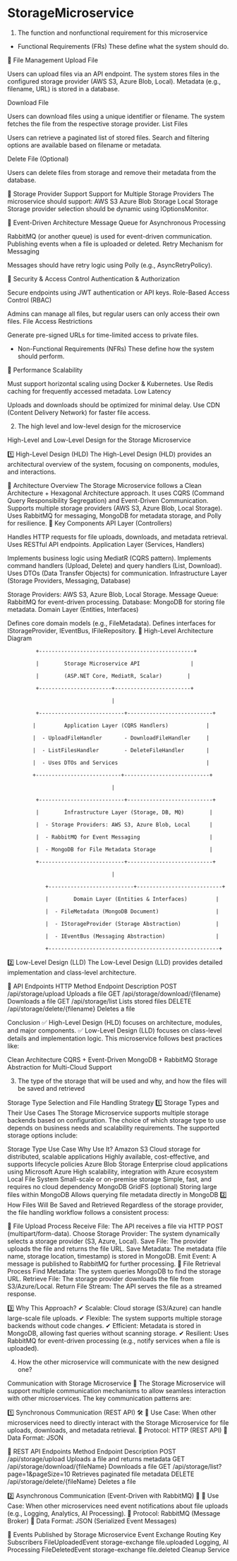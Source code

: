 # StorageMicroservice

1)	The function and nonfunctional requirement for this microservice
 - Functional Requirements (FRs)
These define what the system should do.

🔹 File Management
Upload File

Users can upload files via an API endpoint.
The system stores files in the configured storage provider (AWS S3, Azure Blob, Local).
Metadata (e.g., filename, URL) is stored in a database.

Download File

Users can download files using a unique identifier or filename.
The system fetches the file from the respective storage provider.
List Files

Users can retrieve a paginated list of stored files.
Search and filtering options are available based on filename or metadata.

Delete File (Optional)

Users can delete files from storage and remove their metadata from the database.

🔹 Storage Provider Support
Support for Multiple Storage Providers
The microservice should support:
AWS S3
Azure Blob Storage
Local Storage
Storage provider selection should be dynamic using IOptionsMonitor.

🔹 Event-Driven Architecture
Message Queue for Asynchronous Processing

RabbitMQ (or another queue) is used for event-driven communication.
Publishing events when a file is uploaded or deleted.
Retry Mechanism for Messaging

Messages should have retry logic using Polly (e.g., AsyncRetryPolicy).

🔹 Security & Access Control
Authentication & Authorization

Secure endpoints using JWT authentication or API keys.
Role-Based Access Control (RBAC)

Admins can manage all files, but regular users can only access their own files.
File Access Restrictions

Generate pre-signed URLs for time-limited access to private files.

- Non-Functional Requirements (NFRs)
These define how the system should perform.

🔹 Performance
Scalability

Must support horizontal scaling using Docker & Kubernetes.
Use Redis caching for frequently accessed metadata.
Low Latency

Uploads and downloads should be optimized for minimal delay.
Use CDN (Content Delivery Network) for faster file access.

2)	The high level and low-level design for the microservice

High-Level and Low-Level Design for the Storage Microservice

1️⃣ High-Level Design (HLD)
The High-Level Design (HLD) provides an architectural overview of the system, focusing on components, modules, and interactions.

🔹 Architecture Overview
The Storage Microservice follows a Clean Architecture + Hexagonal Architecture approach.
It uses CQRS (Command Query Responsibility Segregation) and Event-Driven Communication.
Supports multiple storage providers (AWS S3, Azure Blob, Local Storage).
Uses RabbitMQ for messaging, MongoDB for metadata storage, and Polly for resilience.
🔹 Key Components
API Layer (Controllers)

Handles HTTP requests for file uploads, downloads, and metadata retrieval.
Uses RESTful API endpoints.
Application Layer (Services, Handlers)

Implements business logic using MediatR (CQRS pattern).
Implements command handlers (Upload, Delete) and query handlers (List, Download).
Uses DTOs (Data Transfer Objects) for communication.
Infrastructure Layer (Storage Providers, Messaging, Database)

Storage Providers: AWS S3, Azure Blob, Local Storage.
Message Queue: RabbitMQ for event-driven processing.
Database: MongoDB for storing file metadata.
Domain Layer (Entities, Interfaces)

Defines core domain models (e.g., FileMetadata).
Defines interfaces for IStorageProvider, IEventBus, IFileRepository.
🔹 High-Level Architecture Diagram
 

             +-------------------------------------------------+
             
             |        Storage Microservice API                |
            
             |        (ASP.NET Core, MediatR, Scalar)        |
            
             +-----------------------+------------------------+

                                     |

             +---------------------------+---------------------------+
  
            |         Application Layer (CQRS Handlers)            |
  
            |  - UploadFileHandler       - DownloadFileHandler     |
 
            |  - ListFilesHandler        - DeleteFileHandler       |
 
            |  - Uses DTOs and Services                            |
 
            +---------------------------+---------------------------+

                                     |

             +---------------------------+---------------------------+
  
             |        Infrastructure Layer (Storage, DB, MQ)        |
  
             |  - Storage Providers: AWS S3, Azure Blob, Local      |
  
             |  - RabbitMQ for Event Messaging                      |
 
             |  - MongoDB for File Metadata Storage                 |
 
             +---------------------------+---------------------------+

                                     |

                +---------------------------+---------------------------+
  
                |        Domain Layer (Entities & Interfaces)         |
 
                |  - FileMetadata (MongoDB Document)                  |
  
                |  - IStorageProvider (Storage Abstraction)           |
  
                |  - IEventBus (Messaging Abstraction)                |
 
                +------------------------------------------------------+

2️⃣ Low-Level Design (LLD)
The Low-Level Design (LLD) provides detailed implementation and class-level architecture.

🔹 API Endpoints
HTTP Method	Endpoint	Description
POST	/api/storage/upload	Uploads a file
GET	/api/storage/download/{filename}	Downloads a file
GET	/api/storage/list	Lists stored files
DELETE	/api/storage/delete/{filename}	Deletes a file

Conclusion
✅ High-Level Design (HLD) focuses on architecture, modules, and major components.
✅ Low-Level Design (LLD) focuses on class-level details and implementation logic.
This microservice follows best practices like:

Clean Architecture
CQRS + Event-Driven
MongoDB + RabbitMQ
Storage Abstraction for Multi-Cloud Support


3)	The type of the storage that will be used and why, and how the files will be saved and retrieved 

Storage Type Selection and File Handling Strategy
1️⃣ Storage Types and Their Use Cases
The Storage Microservice supports multiple storage backends based on configuration. The choice of which storage type to use depends on business needs and scalability requirements. The supported storage options include:

Storage Type	Use Case	Why Use It?
Amazon S3	Cloud storage for distributed, scalable applications	Highly available, cost-effective, and supports lifecycle policies
Azure Blob Storage	Enterprise cloud applications using Microsoft Azure	High scalability, integration with Azure ecosystem
Local File System	Small-scale or on-premise storage	Simple, fast, and requires no cloud dependency
MongoDB GridFS (optional)	Storing large files within MongoDB	Allows querying file metadata directly in MongoDB
2️⃣ How Files Will Be Saved and Retrieved
Regardless of the storage provider, the file handling workflow follows a consistent process:

📌 File Upload Process
Receive File: The API receives a file via HTTP POST (multipart/form-data).
Choose Storage Provider: The system dynamically selects a storage provider (S3, Azure, Local).
Save File: The provider uploads the file and returns the file URL.
Save Metadata: The metadata (file name, storage location, timestamp) is stored in MongoDB.
Emit Event: A message is published to RabbitMQ for further processing.
📌 File Retrieval Process
Find Metadata: The system queries MongoDB to find the storage URL.
Retrieve File: The storage provider downloads the file from S3/Azure/Local.
Return File Stream: The API serves the file as a streamed response.

3️⃣ Why This Approach?
✔ Scalable: Cloud storage (S3/Azure) can handle large-scale file uploads.
✔ Flexible: The system supports multiple storage backends without code changes.
✔ Efficient: Metadata is stored in MongoDB, allowing fast queries without scanning storage.
✔ Resilient: Uses RabbitMQ for event-driven processing (e.g., notify services when a file is uploaded).


4)	How the other microservice will communicate with the new designed one?


Communication with Storage Microservice 🚀
The Storage Microservice will support multiple communication mechanisms to allow seamless interaction with other microservices. The key communication patterns are:

1️⃣ Synchronous Communication (REST API) 🛠️
🔹 Use Case: When other microservices need to directly interact with the Storage Microservice for file uploads, downloads, and metadata retrieval.
🔹 Protocol: HTTP (REST API)
🔹 Data Format: JSON

📌 REST API Endpoints
Method	Endpoint	Description
POST	/api/storage/upload	Uploads a file and returns metadata
GET	/api/storage/download/{fileName}	Downloads a file
GET	/api/storage/list?page=1&pageSize=10	Retrieves paginated file metadata
DELETE	/api/storage/delete/{fileName}	Deletes a file

2️⃣ Asynchronous Communication (Event-Driven with RabbitMQ) 📨
🔹 Use Case: When other microservices need event notifications about file uploads (e.g., Logging, Analytics, AI Processing).
🔹 Protocol: RabbitMQ (Message Broker)
🔹 Data Format: JSON (Serialized Event Messages)

📌 Events Published by Storage Microservice
Event	Exchange	Routing Key	Subscribers
FileUploadedEvent	storage-exchange	file.uploaded	Logging, AI Processing
FileDeletedEvent	storage-exchange	file.deleted	Cleanup Service
